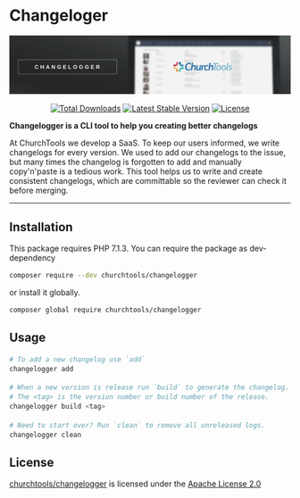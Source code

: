 # Changeloger

![Changelogger Banner](./assets/banner.png)

<p align="center">
  <a href="https://packagist.org/packages/churchtools/changelogger"><img src="https://poser.pugx.org/churchtools/changelogger/d/total.svg?format=flat-square" alt="Total Downloads"></a>
  <a href="https://packagist.org/packages/churchtools/changelogger"><img src="https://poser.pugx.org/churchtools/changelogger/v/stable.svg?format=flat-square" alt="Latest Stable Version"></a>
  <a href="https://packagist.org/packages/churchtools/changelogger"><img src="https://poser.pugx.org/churchtools/changelogger/license.svg?format=flat-square" alt="License"></a>
</p>

**Changelogger is a CLI tool to help you creating better changelogs**

At ChurchTools we develop a SaaS. To keep our users informed, we write changelogs for every version. We used to add our changelogs to the issue, but many times the changelog is forgotten to add and manually copy'n'paste is a tedious work. This tool helps us to write and create consistent changelogs, which are committable so the reviewer can check it before merging.

---

## Installation

This package requires PHP 7.1.3.
You can require the package as dev-dependency

```bash
composer require --dev churchtools/changelogger
```

or install it globally.

```bash
composer global require churchtools/changelogger
```

## Usage

```bash
# To add a new changelog use `add`
changelogger add

# When a new version is release run `build` to generate the changelog.
# The <tag> is the version number or build number of the release.
changelogger build <tag>

# Need to start over? Run `clean` to remove all unreleased logs.
changelogger clean
```

## License

[churchtools/changelogger](https://github.com/churchtools/changelogger) is licensed under the
[Apache License 2.0](LICENSE)

